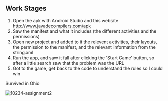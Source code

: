 ## Work Stages
1. Open the apk with Android Studio and this website http://www.javadecompilers.com/apk
2. Saw the manifest and what it includes (the different activities and the permissions)
3. Open new project and added to it the relevent activities, their layouts, the permission to the manifest, and the relevant information from the string.xml
4. Run the app, and saw it fall after clicking the 'Start Game' button, so after a little search saw that the problem was the URL
5. Got to the game, get back to the code to understand the rules so I could win

   
Survived in Ohio



![10234-assignment2](https://github.com/bendayaniv/10234-assignment2/assets/52703125/277ee905-923a-4be5-bed1-8daf80a2475d)
